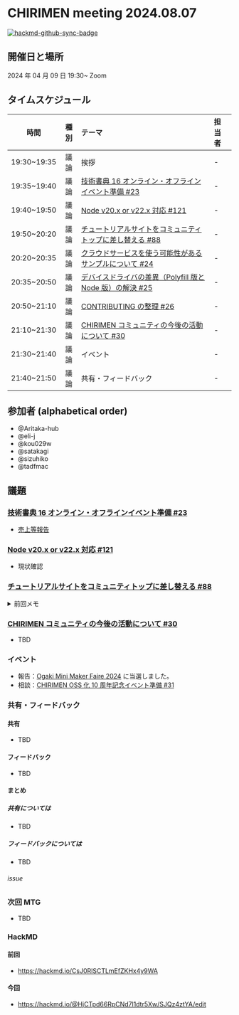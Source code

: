 # CHIRIMEN meeting 2024.08.07

[![hackmd-github-sync-badge](https://hackmd.io/MSNWDYTpR8yFyOWZwKn5IQ/badge)](https://hackmd.io/MSNWDYTpR8yFyOWZwKn5IQ)

## 開催日と場所

2024 年 04 月 09 日 19:30~ Zoom

## タイムスケジュール

|    時間     | 種別 | テーマ                                                                                                            | 担当者 |
| :---------: | :--: | :---------------------------------------------------------------------------------------------------------------- | :----- |
| 19:30~19:35 | 議論 | 挨拶                                                                                                              | -      |
| 19:35~19:40 | 議論 | [技術書典 16 オンライン・オフラインイベント準備 #23](https://github.com/chirimen-oh/meeting/issues/23)            | -      |
| 19:40~19:50 | 議論 | [ Node v20.x or v22.x 対応 #121 ](https://github.com/chirimen-oh/chirimen/issues/121)                             | -      |
| 19:50~20:20 | 議論 | [チュートリアルサイトをコミュニティトップに差し替える #88](https://github.com/chirimen-oh/chirimen.org/issues/88) | -      |
| 20:20~20:35 | 議論 | [クラウドサービスを使う可能性があるサンプルについて #24](https://github.com/chirimen-oh/meeting/issues/24)        | -      |
| 20:35~20:50 | 議論 | [デバイスドライバの差異（Polyfill 版と Node 版）の解決 #25](https://github.com/chirimen-oh/meeting/issues/25)     | -      |
| 20:50~21:10 | 議論 | [CONTRIBUTING の整理 #26](https://github.com/chirimen-oh/meeting/issues/26)                                       | -      |
| 21:10~21:30 | 議論 | [CHIRIMEN コミュニティの今後の活動について #30](https://github.com/chirimen-oh/meeting/issues/30)                 | -      |
| 21:30~21:40 | 議論 | イベント                                                                                                          | -      |
| 21:40~21:50 | 議論 | 共有・フィードバック                                                                                              | -      |

## 参加者 (alphabetical order)

- @Aritaka-hub
- @eli-j
- @kou029w
- @satakagi
- @sizuhiko
- @tadfmac

## 議題

### [技術書典 16 オンライン・オフラインイベント準備 #23](https://github.com/chirimen-oh/meeting/issues/23)

- [売上等報告](https://github.com/chirimen-oh/meeting/issues/23#issuecomment-2143704732)

### [ Node v20.x or v22.x 対応 #121 ](https://github.com/chirimen-oh/chirimen/issues/121)

- 現状確認

### [チュートリアルサイトをコミュニティトップに差し替える #88](https://github.com/chirimen-oh/chirimen.org/issues/88)

<details>

<summary>前回メモ</summary>
- [@dynamis さんに確認中](https://github.com/chirimen-oh/chirimen.org/issues/88#issuecomment-1691532522)

- tutorial サイトが未達
- 他は移管完了
- Cloudflare DNS/Cloudflare Pages に切り替え済み
- r.chirimen.org はまだ Netlify のまま

- [node 版をよりアピールする#85](https://github.com/chirimen-oh/chirimen.org/issues/85)
  - いつやるか。
- https://github.com/chirimen-oh/meeting/issues/3#issuecomment-2044690936
- イベントでのフィードバックの連絡先をどうするか
  - チュートリアルは、[chirimen.org](https://github.com/chirimen-oh/chirimen.org) に issue を立てる
  - ドライバーは、[chirimen-drivers](https://github.com/chirimen-oh/chirimen-drivers) に issue を立てる
    - CONTRIBUTING.md を参照する
- chirimen-drivers リンク切れ
  - [Contributing Guidelines](https://chirimen.org/chirimen-drivers/CONTRIBUTING)
  - [CONTRIBUTING リンク切れ対応 #297](https://github.com/chirimen-oh/chirimen-drivers/issues/297)
- [pre-arrangement-contributions](https://github.com/chirimen-oh/pre-arrangement-contributions)
  - コントリビュート用手順リポジトリ
- JS GET 出来ない（ipv6 接続できない問題）
  - 塩尻会場で問題発生。
  - 愛媛でも起きた？
  - [Raspberry Pi で IPV6 を使う](https://qiita.com/ekzemplaro/items/6423d953ac4458719ca9)
  - [関連スレ](https://chirimen-oh.slack.com/archives/C048CQB7C/p1707809445954419)
  - tutorial に ipv6 問題を記載する（issue を立てる

#### 閉じる条件

- チュートリアルサイトの移管が完了次第、着手
  - [#3](https://github.com/chirimen-oh/meeting/issues/3)
  - [#5](https://github.com/chirimen-oh/meeting/issues/5)

</details>

### [CHIRIMEN コミュニティの今後の活動について #30](https://github.com/chirimen-oh/meeting/issues/30)

- TBD

### イベント

- 報告：[Ogaki Mini Maker Faire 2024](https://makezine.jp/blog/2024/03/ommf2024_announce.html) に当選しました。
- 相談：[CHIRIMEN OSS 化 10 周年記念イベント準備 #31](https://github.com/chirimen-oh/meeting/issues/31)

### 共有・フィードバック

#### 共有

- TBD

#### フィードバック

- TBD

#### まとめ

##### 共有については

- TBD

##### フィードバックについては

- TBD

###### issue

### 次回 MTG

- TBD

### HackMD

#### 前回

- https://hackmd.io/CsJ0RlSCTLmEfZKHx4y9WA

#### 今回

- https://hackmd.io/@HjCTpd66RpCNd7l1dtr5Xw/SJQz4ztYA/edit
